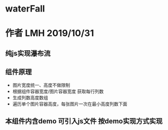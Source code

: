 # waterFall
# 作者 LMH 2019/10/31

## 纯js实现瀑布流
## 组件原理
* 图片宽度统一、高度不做限制
* 根据组件容器宽度/图片容器宽度 获取每行列数
* 生成列数高度数组
* 遍历单个图片容器高度，每张图片一次在最小高度列数下面

## 本组件内含demo 可引入js文件 按demo实现方式实现
